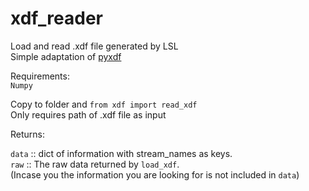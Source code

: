 # xdf_reader

Load and read .xdf file generated by LSL \
Simple adaptation of [pyxdf](https://github.com/xdf-modules/xdf-python/blob/d642dbf86f17b8dd94cce56ff339dd57e6d3774a/pyxdf/pyxdf.py) 

Requirements: \
  ```Numpy```
 
Copy to folder and ```from xdf import read_xdf``` \
Only requires path of .xdf file as input

Returns:

```data``` :: dict of information with stream_names as keys. \
```raw```  :: The raw data returned by ```load_xdf```. \
        (Incase you the information you are looking for is not included in ```data```)
